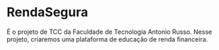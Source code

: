 # RendaSegura
É o projeto de TCC da Faculdade de Tecnologia Antonio Russo. Nesse projeto, criaremos uma plataforma de educação de renda financeira.
